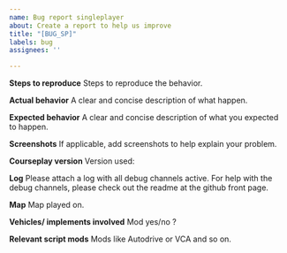 ```yaml
---
name: Bug report singleplayer
about: Create a report to help us improve
title: "[BUG_SP]"
labels: bug
assignees: ''

---
```


**Steps to reproduce**
Steps to reproduce the behavior.

**Actual behavior**
A clear and concise description of what happen.

**Expected behavior**
A clear and concise description of what you expected to happen.

**Screenshots**
If applicable, add screenshots to help explain your problem.

**Courseplay version**
Version used: 

**Log**
Please attach a log with all debug channels active.
For help with the debug channels,
please check out the readme at the github front page.

**Map**
Map played on.

**Vehicles/ implements involved**
Mod yes/no ?

**Relevant script mods**
Mods like Autodrive or VCA and so on.

